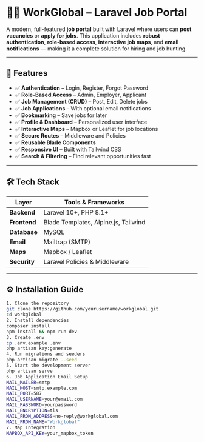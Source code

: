 # 🧑‍💼 WorkGlobal – Laravel Job Portal

A modern, full-featured **job portal** built with Laravel where users can **post vacancies** or **apply for jobs**. This application includes **robust authentication**, **role-based access**, **interactive job maps**, and **email notifications** — making it a complete solution for hiring and job hunting.

---

## 🚀 Features

- ✅ **Authentication** – Login, Register, Forgot Password
- ✅ **Role-Based Access** – Admin, Employer, Applicant
- ✅ **Job Management (CRUD)** – Post, Edit, Delete jobs
- ✅ **Job Applications** – With optional email notifications
- ✅ **Bookmarking** – Save jobs for later
- ✅ **Profile & Dashboard** – Personalized user interface
- ✅ **Interactive Maps** – Mapbox or Leaflet for job locations
- ✅ **Secure Routes** – Middleware and Policies
- ✅ **Reusable Blade Components**
- ✅ **Responsive UI** – Built with Tailwind CSS
- ✅ **Search & Filtering** – Find relevant opportunities fast

---

## 🛠 Tech Stack

| Layer         | Tools & Frameworks                   |
|--------------|--------------------------------------|
| **Backend**   | Laravel 10+, PHP 8.1+                |
| **Frontend**  | Blade Templates, Alpine.js, Tailwind |
| **Database**  | MySQL                                |
| **Email**     | Mailtrap (SMTP)                      |
| **Maps**      | Mapbox / Leaflet                     |
| **Security**  | Laravel Policies & Middleware        |

---

## ⚙️ Installation Guide


```bash
1. Clone the repository
git clone https://github.com/yourusername/workglobal.git
cd workglobal
2. Install dependencies
composer install
npm install && npm run dev
3. Create .env
cp .env.example .env
php artisan key:generate
4. Run migrations and seeders
php artisan migrate --seed
5. Start the development server
php artisan serve
6. Job Application Email Setup
MAIL_MAILER=smtp
MAIL_HOST=smtp.example.com
MAIL_PORT=587
MAIL_USERNAME=your@email.com
MAIL_PASSWORD=yourpassword
MAIL_ENCRYPTION=tls
MAIL_FROM_ADDRESS=no-reply@workglobal.com
MAIL_FROM_NAME="Workglobal"
7. Map Integration
MAPBOX_API_KEY=your_mapbox_token


